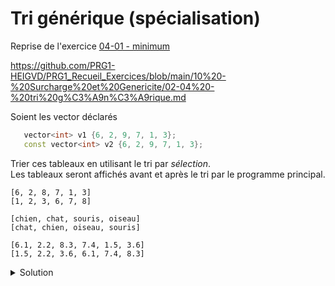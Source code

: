 # Tri générique (spécialisation)

Reprise de l'exercice [04-01 - minimum](../04%20-%20Fonctions/04-01%20-%20minimum.md)

https://github.com/PRG1-HEIGVD/PRG1_Recueil_Exercices/blob/main/10%20-%20Surcharge%20et%20Genericite/02-04%20-%20tri%20g%C3%A9n%C3%A9rique.md

Soient les vector<int> déclarés

~~~cpp
   vector<int> v1 {6, 2, 9, 7, 1, 3};
   const vector<int> v2 {6, 2, 9, 7, 1, 3};
~~~

Trier ces tableaux en utilisant le tri par *sélection*.<br>
Les tableaux seront affichés avant et après le tri par le programme principal.

~~~
[6, 2, 8, 7, 1, 3]
[1, 2, 3, 6, 7, 8]

[chien, chat, souris, oiseau]
[chat, chien, oiseau, souris]

[6.1, 2.2, 8.3, 7.4, 1.5, 3.6]
[1.5, 2.2, 3.6, 6.1, 7.4, 8.3]
~~~

<details>
<summary>Solution</summary>

~~~cpp
template <typename T>
size_t indice_min(span<const T> s) {
   size_t iMin = 0;
   for (size_t i = 1; i < s.size(); ++i)
      if (s[i] < s[iMin])
         iMin = i;
   return iMin;
}

template <typename T>
void tri_par_selection(span<T> v) {
   for (size_t i = 0; i < v.size()-1 ; ++i) {
      size_t imin = i + indice_min<T>(v.subspan(i));
      swap(v[i], v[imin]);
   }
}

template <typename T>
void afficher(span<const T> s) {
   cout << "[";
   for (size_t i = 0; i < s.size(); ++i) {
      if (i) cout << ", ";
      cout << s[i];
   }
   cout << "]";
}

int main() {
   vector v     {6, 2, 8, 7, 1, 3};
   array  a     {"chien"s, "chat"s, "souris"s, "oiseau"s};
   double t[] = {6.1, 2.2, 8.3, 7.4, 1.5, 3.6};

   afficher<const int>(v);
   tri_par_selection<int>(v);
   cout << endl;
   afficher<const int>(v);
   cout << endl << endl;

   afficher<const string>(a);
   tri_par_selection<string>(a);
   cout << endl;
   afficher<const string>(a);
   cout << endl << endl;

   afficher<const double>(t);
   tri_par_selection<double>(t);
   cout << endl;
   afficher<const double>(t);
}
~~~

</details>


